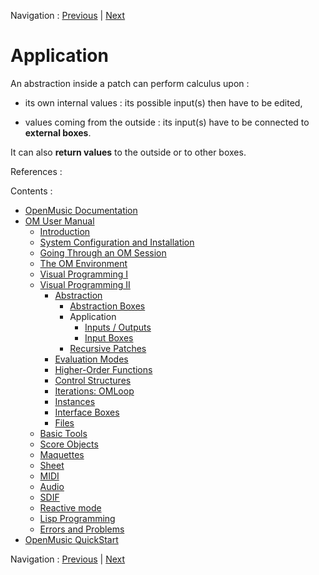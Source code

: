 Navigation : [Previous](AbsConversion "page
précédente\(Conversions\)") | [Next](AbsInOuts "page
suivante\(Inputs / Outputs\)")


# Application

An abstraction inside a patch can perform calculus upon :

  * its own internal values : its possible input(s) then have to be edited,

  * values coming from the outside : its input(s) have to be connected to **external boxes**.

It can also **return values** to the outside or to other boxes.

References :

Contents :

  * [OpenMusic Documentation](OM-Documentation)
  * [OM User Manual](OM-User-Manual)
    * [Introduction](00-Contents)
    * [System Configuration and Installation](Installation)
    * [Going Through an OM Session](Goingthrough)
    * [The OM Environment](Environment)
    * [Visual Programming I](BasicVisualProgramming)
    * [Visual Programming II](AdvancedVisualProgramming)
      * [Abstraction](Abstraction)
        * [Abstraction Boxes](AbsBoxes)
        * Application
          * [Inputs / Outputs](AbsInOuts)
          * [Input Boxes](AbsInputBoxes)
        * [Recursive Patches](Recursion)
      * [Evaluation Modes](EvalModes)
      * [Higher-Order Functions](HighOrder)
      * [Control Structures](Control)
      * [Iterations: OMLoop](OMLoop)
      * [Instances](Instances)
      * [Interface Boxes](InterfaceBoxes)
      * [Files](Files)
    * [Basic Tools](BasicObjects)
    * [Score Objects](ScoreObjects)
    * [Maquettes](Maquettes)
    * [Sheet](Sheet)
    * [MIDI](MIDI)
    * [Audio](Audio)
    * [SDIF](SDIF)
    * [Reactive mode](Reactive)
    * [Lisp Programming](Lisp)
    * [Errors and Problems](errors)
  * [OpenMusic QuickStart](QuickStart-Chapters)

Navigation : [Previous](AbsConversion "page
précédente\(Conversions\)") | [Next](AbsInOuts "page
suivante\(Inputs / Outputs\)")

